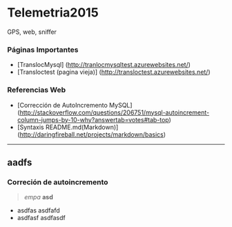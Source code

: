 # Telemetria2015
GPS, web, sniffer

### Páginas Importantes
* [TranslocMysql] (http://tranlocmysqltest.azurewebsites.net/)
* [Transloctest (pagina vieja)] (http://transloctest.azurewebsites.net/)

### Referencias Web
* [Corrección de AutoIncremento MySQL] (http://stackoverflow.com/questions/206751/mysql-autoincrement-column-jumps-by-10-why?answertab=votes#tab-top)
* [Syntaxis README.md(Markdown)] (http://daringfireball.net/projects/markdown/basics)

__________________________________________________________________

## aadfs
### Correción de autoincremento
> *empa*
> **asd**
* asdfas
	asdfafd
* asdfasf
	asdfasdf
	
> [1]: http://google.com/        "Google"
> [2]: http://search.yahoo.com/  "Yahoo Search"
> [3]: http://search.msn.com/    "MSN Search"
